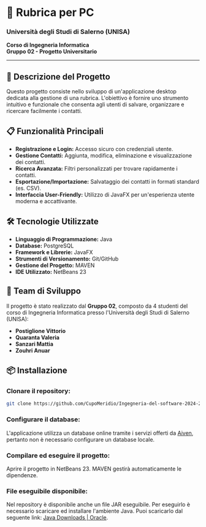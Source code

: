# 📒 Rubrica per PC  
### Università degli Studi di Salerno (UNISA)  
**Corso di Ingegneria Informatica**  
**Gruppo 02 - Progetto Universitario**  

---

## 🚀 Descrizione del Progetto  
Questo progetto consiste nello sviluppo di un'applicazione desktop dedicata alla gestione di una rubrica. L'obiettivo è fornire uno strumento intuitivo e funzionale che consenta agli utenti di salvare, organizzare e ricercare facilmente i contatti.  

## 📋 Funzionalità Principali  
- **Registrazione e Login:** Accesso sicuro con credenziali utente.  
- **Gestione Contatti:** Aggiunta, modifica, eliminazione e visualizzazione dei contatti.  
- **Ricerca Avanzata:** Filtri personalizzati per trovare rapidamente i contatti.  
- **Esportazione/Importazione:** Salvataggio dei contatti in formati standard (es. CSV).  
- **Interfaccia User-Friendly:** Utilizzo di JavaFX per un'esperienza utente moderna e accattivante.  

## 🛠️ Tecnologie Utilizzate  
- **Linguaggio di Programmazione:** Java  
- **Database:** PostgreSQL  
- **Framework e Librerie:** JavaFX  
- **Strumenti di Versionamento:** Git/GitHub  
- **Gestione del Progetto:** MAVEN  
- **IDE Utilizzato:** NetBeans 23  

## 👥 Team di Sviluppo  
Il progetto è stato realizzato dal **Gruppo 02**, composto da 4 studenti del corso di Ingegneria Informatica presso l'Università degli Studi di Salerno (UNISA):  

- **Postiglione Vittorio**  
- **Quaranta Valeria**  
- **Sanzari Mattia**  
- **Zouhri Anuar**  

## 📦 Installazione  

### **Clonare il repository:**  
```bash  
git clone https://github.com/CupoMeridio/Ingegneria-del-software-2024-2025.git  
```  

### **Configurare il database:**  
L'applicazione utilizza un database online tramite i servizi offerti da [Aiven](https://aiven.io), pertanto non è necessario configurare un database locale.  

### **Compilare ed eseguire il progetto:**  
Aprire il progetto in NetBeans 23. MAVEN gestirà automaticamente le dipendenze.  

### **File eseguibile disponibile:**  
Nel repository è disponibile anche un file JAR eseguibile. Per eseguirlo è necessario scaricare ed installare l'ambiente Java. Puoi scaricarlo dal seguente link: [Java Downloads | Oracle](https://www.oracle.com/java/technologies/javase-downloads.html).  

